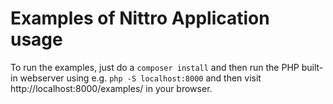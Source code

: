 Examples of Nittro Application usage
====================================

To run the examples, just do a `composer install` and then run the
PHP built-in webserver using e.g. `php -S localhost:8000` and then
visit http://localhost:8000/examples/ in your browser.
